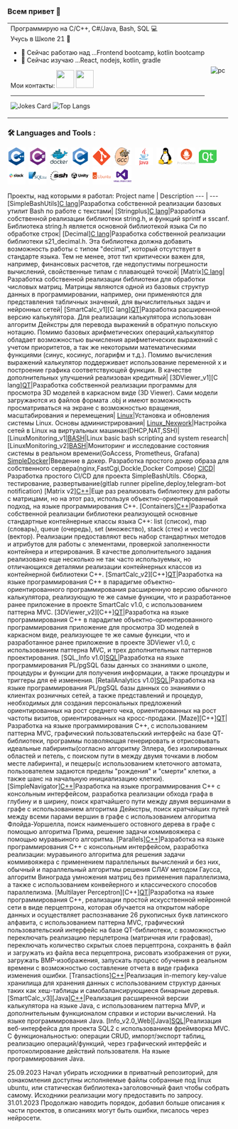 ### Всем привет 👋

<table><tr>
<td>
Программирую на C/C++, C#/Java, Bash, SQL 💻<br>
Учусь в Школе 21 🚀

- 🔭 Сейчас работаю над ...Frontend bootcamp, kotlin bootcamp
- 🌱 Сейчас изучаю ...React, nodejs, kotlin, gradle

Мои контакты:
[<img src="https://img.icons8.com/color/512/telegram-app--v4.png" width="40" height="40">](https://t.me/jenya_nsk)
[<img src="https://img.icons8.com/color/512/apple-mail.png" width="40" height="40">](mailto:VyatkinEvgeniyNsk@yandex.ru)

---------------------
  ![Jokes Card](https://readme-jokes.vercel.app/api)
  ![Top Langs](https://github-readme-stats.vercel.app/api/top-langs/?username=Jenich91&layout=compact&theme=vision-friendly-dark)
</td>
<td>

  <img src="https://media.giphy.com/media/XHAv3GveJMXMXSumkO/giphy.gif" alt="pc" width="400" height="400"/>

  </td>
</tr></table>


### :hammer_and_wrench: Languages and Tools :
  <img src="https://github.com/devicons/devicon/blob/master/icons/cplusplus/cplusplus-original.svg" title="cplusplus" alt="cplusplus" width="40" height="40"/>&nbsp;
  <img src="https://github.com/devicons/devicon/blob/master/icons/csharp/csharp-original.svg" title="csharp" alt="csharp" width="40" height="40"/>&nbsp;
  <img src="https://github.com/devicons/devicon/blob/master/icons/docker/docker-original-wordmark.svg" title="docker" alt="docker" width="40" height="40"/>&nbsp;
  <img src="https://github.com/devicons/devicon/blob/master/icons/c/c-original.svg" title="c" alt="c" width="40" height="40"/>&nbsp;
  <img src="https://github.com/devicons/devicon/blob/master/icons/git/git-original.svg" title="git" alt="git" width="40" height="40"/>&nbsp;
  <img src="https://github.com/devicons/devicon/blob/master/icons/gcc/gcc-original.svg" title="gcc" alt="gcc " width="40" height="40"/>&nbsp;
  <img src="https://github.com/devicons/devicon/blob/master/icons/java/java-original-wordmark.svg"  title="java" alt="java" width="40" height="40"/>&nbsp;
  <img src="https://github.com/devicons/devicon/blob/master/icons/linux/linux-original.svg" title="linux" alt="linux" width="40" height="40"/>&nbsp;
  <img src="https://github.com/devicons/devicon/blob/master/icons/prometheus/prometheus-original-wordmark.svg" title="prometheus" alt="prometheus" width="40" height="40"/>&nbsp;
  <img src="https://github.com/devicons/devicon/blob/master/icons/qt/qt-original.svg" title="qt" alt="qt" width="40" height="40"/>&nbsp;
  <img src="https://github.com/devicons/devicon/blob/master/icons/slack/slack-original-wordmark.svg" title="slack"  alt="slack" width="40" height="40"/>&nbsp;
  <img src="https://github.com/devicons/devicon/blob/master/icons/sqlite/sqlite-original-wordmark.svg" title="sqlite"  alt="sqlite" width="40" height="40"/>&nbsp;
  <img src="https://github.com/devicons/devicon/blob/master/icons/ssh/ssh-original-wordmark.svg" title="ssh" alt="ssh" width="40" height="40"/>&nbsp;
  <img src="https://github.com/devicons/devicon/blob/master/icons/unity/unity-original-wordmark.svg" title="unity" alt="unity" width="40" height="40"/>&nbsp;
  <img src="https://github.com/devicons/devicon/blob/master/icons/ubuntu/ubuntu-plain-wordmark.svg" title="ubuntu" alt="ubuntu" width="40" height="40"/>&nbsp;
  <img src="https://github.com/devicons/devicon/blob/master/icons/visualstudio/visualstudio-plain-wordmark.svg" title="vscode" alt="vscode" width="40" height="40"/>&nbsp;


Проекты, над которыми я работал:
Project name | Description
--- | ---
[SimpleBashUtils][C lang](https://github.com/Jenich91/grep-cat)|Разработка собственной реализации базовых утилит Bash по работе с текстами|
[Stringplus][C lang](https://github.com/Jenich91/string_h)|Разработка собственной реализации библиотеки string.h, и функций sprintf и sscanf. Библиотека string.h является основной библиотекой языка Си по обработке строк|
[Decimal][C lang](https://github.com/Jenich91/decimal)|Разработка собственной реализации библиотеки s21_decimal.h. Эта библиотека должна добавить возможность работы с типом "decimal", который отсутствует в стандарте языка. Тем не менее, этот тип критически важен для, например, финансовых расчетов, где недопустимы погрешности вычислений, свойственные типам с плавающей точкой|
[Matrix][C lang](https://github.com/Jenich91/matrix)|Разработка собственной реализации библиотеки для обработки числовых матриц. Матрицы являются одной из базовых структур данных в программировании, например, они применяются для представления табличных значений, для вычислительных задач и нейронных сетей|
[SmartCalc_v1][C lang][QT](https://github.com/Jenich91/SmartCalc_v1.0)|Разработка расширенной версию калькулятора. Для реализации калькулятора использован алгоритм Дейкстры для перевода выражений в обратную польскую нотацию. Помимо базовых арифметических операций,калькулятор обладает возможностью вычисления арифметических выражений с учетом приоритетов, а так же некоторыми математическими функциями (синус, косинус, логарифм и т.д.). Помимо вычисления выражений калькулятор поддерживает использование переменной x и построение графика соответствующей функции. В качестве дополнительных улучшений реализован кредитный|
[3DViewer_v1][C lang][QT](https://github.com/Jenich91/3DViewer_v1.0)|Разработка собственной реализации программы для просмотра 3D моделей в каркасном виде (3D Viewer). Сами модели загружаются из файлов формата .obj и имеют возможность просматриваться на экране с возможностью вращения, масштабирования и перемещения|
[Linux](https://github.com/Jenich91/Linux)|Установка и обновления системы Linux. Основы администрирования|
[Linux_Nexwork](https://github.com/Jenich91/DO2_LinuxNetwork)|Настройка сетей в Linux на виртуальных машинах(DHCP,NAT,SSH)|
[LinuxMonitoring_v1][BASH](https://github.com/Jenich91/LinuxMonitoring_v1.0)|Linux basic bash scripting and system research|
[LinuxMonitoring_v2][BASH](https://github.com/Jenich91/LinuxMonitoring_v2.0)|Мониторинг и исследование состояния системы в реальном времени(GoAccess, Prometheus, Grafana)
[SimpleDocker](https://github.com/Jenich91/SimpleDocker)|Введение в докер. Разработка простого докер образа для собственного сервера(nginx,FastCgi,Dockle,Docker Compose)
[CICD](https://github.com/Jenich91/CICD)|Разработка простого CI/CD для проекта SimpleBashUtils. Сборка, тестирование, развертывание(gitlab runner pipeline,deploy,telegram-bot notification)
[Matrix v2][C++](https://github.com/Jenich91/matrixplus)|Еще раз реализовать библиотеку для работы с матрицами, но на этот раз, используя объектно-ориентированный подход, на языке программирования C++. 
[Containers][C++](https://github.com/Jenich91/containers)|Разработка собственной реализации библиотеки реализующей основные стандартные контейнерные классы языка С++: list (список), map (словарь), queue (очередь), set (множество), stack (стек) и vector (вектор). Реализации предоставляют весь набор стандартных методов и атрибутов для работы с элементами, проверкой заполненности контейнера и итерирования. В качестве дополнительного задания реализовано еще несколько не так часто используемых, но отличающихся деталями реализации контейнерных классов из контейнерной библиотеки C++.
[SmartCalc_v2][C++][QT](https://github.com/Jenich91/SmartCalc_v2.0)|Разработка на языке программирования С++ в парадигме объектно-ориентированного программирования расширенную версию обычного калькулятора, реализующую те же самые функции, что и разработанное ранее приложение в проекте SmartCalc v1.0, с использованием паттерна MVC. 
[3DViewer_v2][C++][QT](https://github.com/Jenich91/3DViewer_v2.0)|Разработка на языке программирования С++ в парадигме объектно-ориентированного программирования приложение для просмотра 3D моделей в каркасном виде, реализующее те же самые функции, что и разработанное ранее приложение в проекте 3DViewer v1.0, с использованием паттерна MVC, и трех дополнительных паттернов проектирования.
[SQL_Info v1.0][SQL](https://github.com/Jenich91/Info_v1.0)|Разработка на языке программирования PL/pgSQL базы данных со знаниями о школе, процедуры и функции для получения информации, а также процедуры и триггеры для её изменения.
[RetailAnalytics v1.0][SQL](https://github.com/Jenich91/RetailAnalitycs_v1.0)|Разработка на языке программирования PL/pgSQL базы данных со знаниями о клиентах розничных сетей, а также представлений и процедур, необходимых для создания персональных предложений ориентированных на рост среднего чека, ориентированных на рост частоты визитов, ориентированных на кросс-продажи.
[Maze][C++][QT](https://github.com/Jenich91/Maze)|Разработка на языке программирования C++, с использованием паттерна MVC, графический пользовательский интерфейс на базе QT-библиотеки, программы позволяющая генерировать и отрисовывать идеальные лабиринты(согласно алгоритму Эллера, без изолированных областей и петель, с поиском пути в между двумя точками в любом месте лабиринта), и пещеры(с использованием клеточного автомата, пользователем задаются пределы "рождения" и "смерти" клетки, а также шанс на начальную инициализацию клетки).
[SimpleNavigator][C++](https://github.com/Jenich91/SimpleNavigator)|Разработка на языке программирования C++ с консольным интерфейсом, разработка реализации обхода графа в глубину и в ширину, поиск кратчайшего пути между двумя вершинами в графе с использованием алгоритма Дейкстры, поиск кратчайших путей между всеми парами вершин в графе с использованием алгоритма Флойда-Уоршелла, поиск наименьшего остовного дерева в графе с помощью алгоритма Прима, решение задачи коммивояжера с помощью муравьиного алгоритма.
[Parallels][C++](https://github.com/Jenich91/Parallels)|Разработка на языке программирования C++ с консольным интерфейсом, разработка реализации: муравьиного алгоритма для решения задачи коммивояжера с применением параллельных вычислений и без них, обычный и параллельный алгоритмы решения СЛАУ методом Гаусса, алгоритм Винограда умножения матриц без применения параллелизма, а также с использованием конвейерного и классического способов параллелизма.
[Multilayer Perceptron][C++][QT](https://github.com/Jenich91/MLP)|Разработка на языке программирования С++, реализации простой искусственной нейронной сети в виде перцептрона, которая обучается на открытом наборе данных и осуществляет распознавание 26 рукописных букв латинского алфавита, с использованием паттерна MVC, графический пользовательский интерфейс на базе QT-библиотеки, с возможностью переключать реализацию перцпетрона (матричная или графовая), переключать количество скрытых слоев перцептрона, сохранять в файл и загружать из файла веса перцептрона, рисовать изображения от руки, загружать BMP-изображения, запускать процесс обучения в реальном времени с возможностью составление отчета в виде графика изменения ошибки.
[Transactions][C++](https://github.com/Jenich91/Transactions)|Реализация in-memory key-value хранилища для хранения данных с использованием структур данных таких как хеш-таблицы и самобалансирующиеся бинарные деревья.
[SmartCalc_v3][Java][C++](https://github.com/Jenich91/SmartCalc_v3.0)|Реализация расширенной версии калькулятора на языке Java, с использованием паттерна MVP, и дополнительным функционалом справки и истории вычислений. На языке программирования Java.
[Info_v2.0_Web][Java][SQL](https://github.com/Jenich91/Info21_v2.0_Web)|Реализация веб-интерфейса для проекта SQL2 с использованием фреймворка MVC. С функциональностью: операции CRUD, импорт/экспорт таблиц, реализацию операций/функций, через графический интерфейс и протоколирование действий пользователя. На языке программирования Java.

25.09.2023 Начал убирать исходники в приватный репозиторий, для ознакомления доступны исполняемые файлы собранные под linux ubuntu, или статическая библиотека+заголовочный фаил чтобы собрать самому. Исходники реализации могу предоставить по запросу. \
31.01.2023 Продолжаю наводить порядок, добавил больше описания к части проектов, в описаниях могут быть ошибки, писалось через нейросети.
